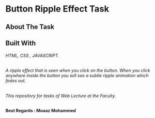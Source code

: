 # Button Ripple Effect Task
## About The Task
## Built With
###### HTML, CSS , JAVASCRIPT.
###### A ripple effect that is seen when you click on the button. When you click anywhere inside the button you will see a subtle ripple animation which fades out.
###### This repository for tasks of Web Lecture at the Faculty.
#### Best Regards : Moaaz Mohammed
